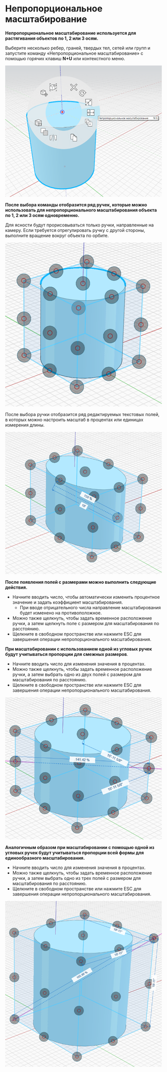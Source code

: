 # Непропорциональное масштабирование

**Непропорциональное масштабирование используется для растягивания объектов по 1, 2 или 3 осям.**

Выберите несколько ребер, граней, твердых тел, сетей или групп и запустите команду «Непропорциональное масштабирование» с помощью горячих клавиш **N+U** или контекстного меню.

![](../.gitbook/assets/nu-scale_context-menu.PNG)

**После выбора команды отобразится ряд ручек, которые можно использовать для непропорционального масштабирования объекта по 1, 2 или 3 осям одновременно.**

Для ясности будут прорисовываться только ручки, направленные на камеру. Если требуется отрегулировать ручку с другой стороны, выполните вращение вокруг объекта по орбите.

![](../.gitbook/assets/nu-scale_grips-1.PNG)

После выбора ручки отобразится ряд редактируемых текстовых полей, в которых можно настроить масштаб в процентах или единицах измерения длины.

![](../.gitbook/assets/nu-scale_grips-2.PNG)

**После появления полей с размерами можно выполнить следующие действия.**

* Начните вводить число, чтобы автоматически изменить процентное значение и задать коэффициент масштабирования.
   * При вводе отрицательного числа направление масштабирования будет изменено на противоположное.
* Можно также щелкнуть, чтобы задать временное расположение ручки, а затем щелкнуть поле с размером для масштабирования по расстоянию.
* Щелкните в свободном пространстве или нажмите ESC для завершения операции непропорционального масштабирования.

**При масштабировании с использованием одной из угловых ручек будут учитываться пропорции для смежных размеров**.

* Начните вводить число для изменения значения в процентах.
* Можно также щелкнуть, чтобы задать временное расположение ручки, а затем выбрать одно из двух полей с размером для масштабирования по расстоянию.
* Щелкните в свободном пространстве или нажмите ESC для завершения операции непропорционального масштабирования.

![](../.gitbook/assets/nu-scale_grips-3.PNG)

**Аналогичным образом при масштабировании с помощью одной из угловых ручек будут учитываться пропорции всей формы для единообразного масштабирования.**

* Начните вводить число для изменения значения в процентах.
* Можно также щелкнуть, чтобы задать временное расположение ручки, а затем выбрать одно из трех полей с размером для масштабирования по расстоянию.
* Щелкните в свободном пространстве или нажмите ESC для завершения операции непропорционального масштабирования.

![](../.gitbook/assets/nu-scale_grips-4.PNG)

